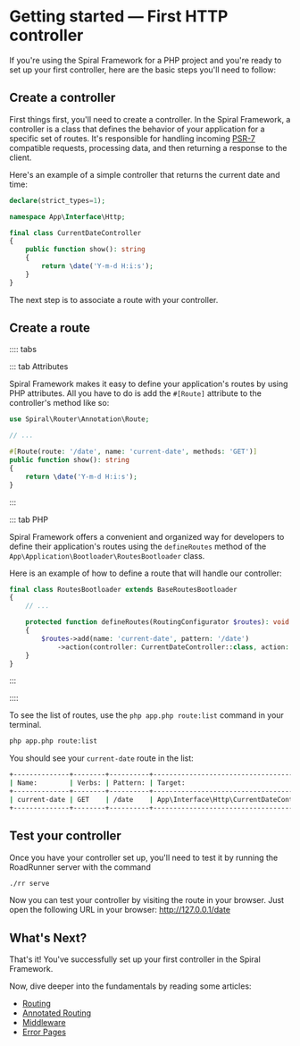 # Getting started — First HTTP controller

If you're using the Spiral Framework for a PHP project and you're ready to set up your first controller, here are the
basic steps you'll need to follow:

## Create a controller

First things first, you'll need to create a controller. In the Spiral Framework, a controller is a class that defines
the behavior of your application for a specific set of routes. It's responsible for handling
incoming [PSR-7](https://www.php-fig.org/psr/psr-7/) compatible requests, processing data, and then returning a response
to the client.

Here's an example of a simple controller that returns the current date and time:

```php
declare(strict_types=1);

namespace App\Interface\Http;

final class CurrentDateController 
{
    public function show(): string
    {
        return \date('Y-m-d H:i:s');
    }
}
```

The next step is to associate a route with your controller.

## Create a route

:::: tabs

::: tab Attributes

Spiral Framework makes it easy to define your application's
routes by using PHP attributes. All you have to do is add the `#[Route]` attribute to the controller's method like so:

```php
use Spiral\Router\Annotation\Route;

// ...

#[Route(route: '/date', name: 'current-date', methods: 'GET')]
public function show(): string
{
    return \date('Y-m-d H:i:s');
}
```

:::

::: tab PHP

Spiral Framework offers a convenient and organized way for developers to define their application's routes using the
`defineRoutes` method of the `App\Application\Bootloader\RoutesBootloader` class.

Here is an example of how to define a route that will handle our controller:

```php
final class RoutesBootloader extends BaseRoutesBootloader
{
    // ...

    protected function defineRoutes(RoutingConfigurator $routes): void
    {
        $routes->add(name: 'current-date', pattern: '/date')
            ->action(controller: CurrentDateController::class, action: 'show');
    }
}
```

:::

::::

To see the list of routes, use the `php app.php route:list` command in your terminal.

```bash
php app.php route:list
```

You should see your `current-date` route in the list:

```bash
+--------------+--------+----------+------------------------------------------------+--------+
| Name:        | Verbs: | Pattern: | Target:                                        | Group: |
+--------------+--------+----------+------------------------------------------------+--------+
| current-date | GET    | /date    | App\Interface\Http\CurrentDateController->show | web    |
+--------------+--------+----------+------------------------------------------------+--------+
```

## Test your controller

Once you have your controller set up, you'll need to test it by running the RoadRunner server with the command

```bash
./rr serve
```

Now you can test your controller by visiting the route in your browser. Just open the following URL in your
browser: http://127.0.0.1/date

## What's Next?

That's it! You've successfully set up your first controller in the Spiral Framework. 

Now, dive deeper into the fundamentals by reading some articles:

* [Routing](../http/routing.md)
* [Annotated Routing](../http/annotated-routes.md)
* [Middleware](../http/middleware.md)
* [Error Pages](../http/errors.md)